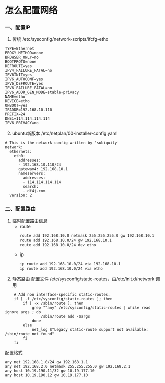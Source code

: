 # 怎么配置网络
### 一、配置IP
1. 传统 /etc/sysconfig/network-scripts/ifcfg-etho
```
TYPE=Ethernet
PROXY_METHOD=none
BROWSER_ONLY=no
BOOTPROTO=none
DEFROUTE=yes
IPV4_FAILURE_FATAL=no
IPV6INIT=yes
IPV6_AUTOCONF=yes
IPV6_DEFROUTE=yes
IPV6_FAILURE_FATAL=no
IPV6_ADDR_GEN_MODE=stable-privacy
NAME=etho
DEVICE=etho
ONBOOT=yes
IPADDR=192.168.10.110
PREFIX=24
DNS1=114.114.114.114
IPV6_PRIVACY=no
```

2. ubuntu新版本 /etc/netplan/00-installer-config.yaml

```
# This is the network config written by 'subiquity'
network:
  ethernets:
    eth0:
      addresses:
      - 192.168.10.110/24
      gateway4: 192.168.10.1
      nameservers:
        addresses:
        - 114.114.114.114
        search:
        - df4j.com
  version: 2
```
### 二、配置路由
1. 临时配置路由信息
    + route
      ``` bash
      route add 192.168.10.0 netmask 255.255.255.0 gw 192.168.10.1
      route add 192.168.10.0/24 gw 192.168.10.1
      route add 192.168.10.0/24 dev etho
      ```
    + ip 
      ``` bash
      ip route add 192.168.10.0/24 via 192.168.10.1
      ip route add 192.168.10.0/24 via etho
      ```
2. 静态路由
配置文件 /etc/sysconfig/static-routes，由/etc/init.d/network 调用
```shell
    # Add non interface-specific static-routes.
    if [ -f /etc/sysconfig/static-routes ]; then
        if [ -x /sbin/route ]; then
            grep "^any" /etc/sysconfig/static-routes | while read ignore args ; do
                /sbin/route add -$args
            done
        else
            net_log $"Legacy static-route support not available: /sbin/route not found"
        fi
    fi
```
配置格式
```text
any net 192.168.1.0/24 gw 192.168.1.1
any net 192.168.2.0 netmask 255.255.255.0 gw 192.168.2.1
any host 10.19.190.11/32 gw 10.19.177.10
any host 10.19.190.12 gw 10.19.177.10
```
